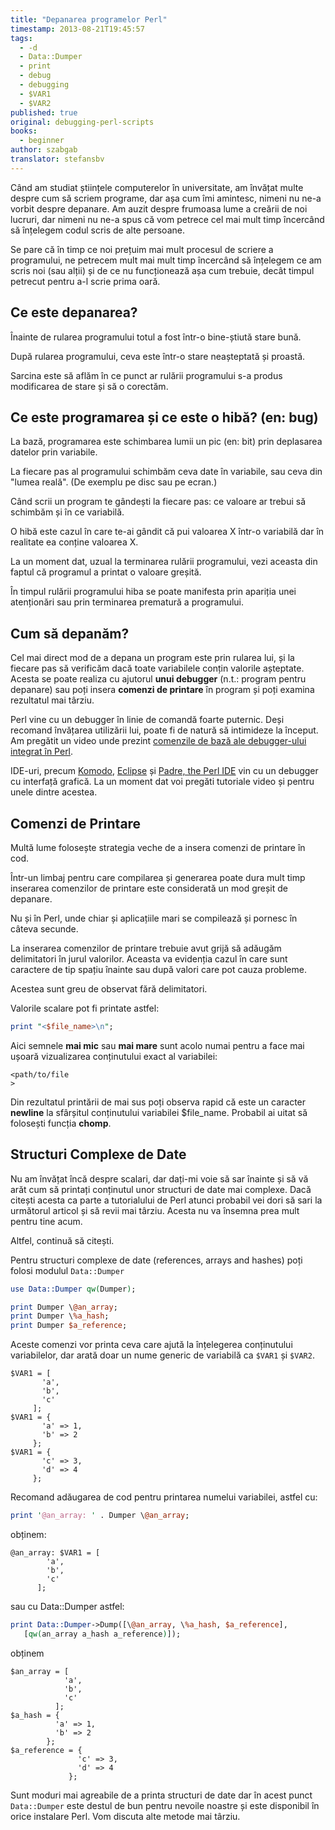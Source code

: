 ```yaml
---
title: "Depanarea programelor Perl"
timestamp: 2013-08-21T19:45:57
tags:
  - -d
  - Data::Dumper
  - print
  - debug
  - debugging
  - $VAR1
  - $VAR2
published: true
original: debugging-perl-scripts
books:
  - beginner
author: szabgab
translator: stefansbv
---
```



Când am studiat științele computerelor în universitate, am învățat
multe despre cum să scriem programe, dar așa cum îmi amintesc, nimeni
nu ne-a vorbit despre depanare.  Am auzit despre frumoasa lume a
creării de noi lucruri, dar nimeni nu ne-a spus că vom petrece cel mai
mult timp încercând să înțelegem codul scris de alte persoane.

Se pare că în timp ce noi prețuim mai mult procesul de scriere a
programului, ne petrecem mult mai mult timp încercând să înțelegem ce
am scris noi (sau alții) și de ce nu funcționează așa cum trebuie, decât
timpul petrecut pentru a-l scrie prima oară.


## Ce este depanarea?

Înainte de rularea programului totul a fost într-o bine-știută stare bună.

După rularea programului, ceva este într-o stare neașteptată și proastă.

Sarcina este să aflăm în ce punct ar rulării programului s-a produs
modificarea de stare și să o corectăm.

## Ce este programarea și ce este o hibă? (en: bug)

La bază, programarea este schimbarea lumii un pic (en: bit) prin
deplasarea datelor prin variabile.

La fiecare pas al programului schimbăm ceva date în variabile, sau
ceva din "lumea reală". (De exemplu pe disc sau pe ecran.)

Când scrii un program te gândești la fiecare pas: ce valoare ar trebui
să schimbăm și în ce variabilă.

O hibă este cazul în care te-ai gândit că pui valoarea X într-o
variabilă dar în realitate ea conține valoarea X.

La un moment dat, uzual la terminarea rulării programului, vezi
aceasta din faptul că programul a printat o valoare greșită.

În timpul rulării programului hiba se poate manifesta prin apariția
unei atenționări sau prin terminarea prematură a programului.

## Cum să depanăm?

Cel mai direct mod de a depana un program este prin rularea lui, și la
fiecare pas să verificăm dacă toate variabilele conțin valorile
așteptate.  Acesta se poate realiza cu ajutorul <b>unui debugger</b>
(n.t.: program pentru depanare) sau poți insera <b>comenzi de
printare</b> în program și poți examina rezultatul mai târziu.

Perl vine cu un debugger în linie de comandă foarte puternic.  Deși
recomand învățarea utilizării lui, poate fi de natură să intimideze la
început.  Am pregătit un video unde
prezint <a href="https://perlmaven.com/using-the-built-in-debugger-of-perl">
comenzile de bază ale debugger-ului integrat în Perl</a>.

IDE-uri, precum [Komodo](http://www.activestate.com/),
[Eclipse](http://eclipse.org/) și
[Padre, the Perl IDE](http://padre.perlide.org/) vin cu un
debugger cu interfață grafică.  La un moment dat voi pregăti
tutoriale video și pentru unele dintre acestea.

## Comenzi de Printare

Multă lume folosește strategia veche de a insera comenzi de printare
în cod.

Într-un limbaj pentru care compilarea și generarea poate dura mult
timp inserarea comenzilor de printare este considerată un mod greșit
de depanare.

Nu și în Perl, unde chiar și aplicațiile mari se compilează și pornesc
în câteva secunde.

La inserarea comenzilor de printare trebuie avut grijă să adăugăm
delimitatori în jurul valorilor. Aceasta va evidenția cazul în care
sunt caractere de tip spațiu înainte sau după valori care pot cauza
probleme.

Acestea sunt greu de observat fără delimitatori.

Valorile scalare pot fi printate astfel:

```perl
print "<$file_name>\n";
```

Aici semnele <b>mai mic</b> sau <b>mai mare</b> sunt acolo numai
pentru a face mai ușoară vizualizarea conținutului exact al
variabilei:

```
<path/to/file
>
```

Din rezultatul printării de mai sus poți observa rapid că este un
caracter <b>newline</b> la sfârșitul conținutului variabilei $file_name.
Probabil ai uitat să folosești funcția <b>chomp</b>.

## Structuri Complexe de Date

Nu am învățat încă despre scalari, dar dați-mi voie să sar înainte și
să vă arăt cum să printați conținutul unor structuri de date mai
complexe.  Dacă citești acesta ca parte a tutorialului de Perl atunci
probabil vei dori să sari la următorul articol și să revii mai
târziu. Acesta nu va însemna prea mult pentru tine acum.

Altfel, continuă să citești.

Pentru structuri complexe de date (references, arrays and hashes) poți
folosi modulul `Data::Dumper`

```perl
use Data::Dumper qw(Dumper);

print Dumper \@an_array;
print Dumper \%a_hash;
print Dumper $a_reference;
```

Aceste comenzi vor printa ceva care ajută la înțelegerea conținutului
variabilelor, dar arată doar un nume generic de variabilă
ca `$VAR1` și `$VAR2`.

```
$VAR1 = [
       'a',
       'b',
       'c'
     ];
$VAR1 = {
       'a' => 1,
       'b' => 2
     };
$VAR1 = {
       'c' => 3,
       'd' => 4
     };
```

Recomand adăugarea de cod pentru printarea numelui variabilei, astfel cu:

```perl
print '@an_array: ' . Dumper \@an_array;
```

obținem:

```
@an_array: $VAR1 = [
        'a',
        'b',
        'c'
      ];
```

sau cu Data::Dumper astfel:

```perl
print Data::Dumper->Dump([\@an_array, \%a_hash, $a_reference],
   [qw(an_array a_hash a_reference)]);
```

obținem

```
$an_array = [
            'a',
            'b',
            'c'
          ];
$a_hash = {
          'a' => 1,
          'b' => 2
        };
$a_reference = {
               'c' => 3,
               'd' => 4
             };
```

Sunt moduri mai agreabile de a printa structuri de date dar în acest
punct `Data::Dumper` este destul de bun pentru nevoile noastre
și este disponibil în orice instalare Perl.  Vom discuta alte
metode mai târziu.
